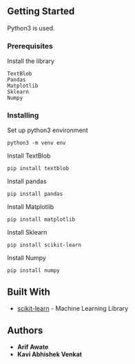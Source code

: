 ## Getting Started

Python3 is used. 

### Prerequisites

Install the library

```
TextBlob
Pandas
Matplotlib
Sklearn
Numpy
```

### Installing


Set up python3 environment

```
python3 -m venv env
```

Install TextBlob

```
pip install textblob
```

Install pandas

```
pip install pandas
```

Install Matplotlib

```
pip install matplotlib
```

Install Sklearn

```
pip install scikit-learn
```

Install Numpy

```
pip install numpy
```


## Built With

* [scikit-learn](https://github.com/scikit-learn/scikit-learn) - Machine Learning Library




## Authors

* **Arif Awate** 
* **Kavi Abhishek Venkat** 


